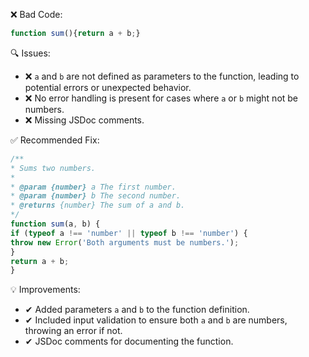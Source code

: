 ❌ Bad Code:
```javascript
function sum(){return a + b;}
```

🔍 Issues:
* ❌ `a` and `b` are not defined as parameters to the function, leading to potential errors or unexpected behavior.
* ❌ No error handling is present for cases where `a` or `b` might not be numbers.
* ❌ Missing JSDoc comments.

✅ Recommended Fix:

```javascript
/**
* Sums two numbers.
*
* @param {number} a The first number.
* @param {number} b The second number.
* @returns {number} The sum of a and b.
*/
function sum(a, b) {
if (typeof a !== 'number' || typeof b !== 'number') {
throw new Error('Both arguments must be numbers.');
}
return a + b;
}
```

💡 Improvements:

* ✔ Added parameters `a` and `b` to the function definition.
* ✔ Included input validation to ensure both `a` and `b` are numbers, throwing an error if not.
* ✔ JSDoc comments for documenting the function.
